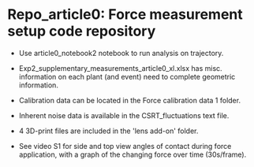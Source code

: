 # Repo_article0: Force measurement setup code repository

* Use article0_notebook2 notebook to run analysis on trajectory.

* Exp2_supplementary_measurements_article0_xl.xlsx has misc. information on each plant (and event) need to complete geometric information.

* Calibration data can be located in the Force calibration data 1 folder.

* Inherent noise data is available in the CSRT_fluctuations text file. 

* 4 3D-print files are included in the 'lens add-on' folder.

* See video S1 for side and top view angles of contact during force application, with a graph of the changing force over time (30s/frame).



